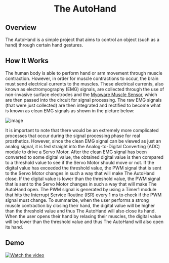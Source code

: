 <h1 align="center">The AutoHand</h1>

## Overview
The AutoHand is a simple project that aims to control an object (such as a hand) through certain hand gestures.

## How It Works
The human body is able to perform hand or arm movement through muscle contraction. However, in order for muscle contractions to occur, the brain must send electrical currents to the muscles. These electrical currents, also known as electromyography (EMG) signals, are collected through the use of non-invasive surface electrodes and the [Myoware Muscle Sensor](https://www.sparkfun.com/products/13723), which are then passed into the circuit for signal processing. The raw EMG signals (that were just collected) are then integrated and rectified to become what is known as clean EMG signals as shown in the picture below:

![image](https://user-images.githubusercontent.com/43451217/162605205-72c7aacb-7e2a-4670-b18b-c5f261b5748f.png)

It is important to note that there would be an extremely more complicated processes that occur during the signal processing phase for real prosthetics. However, since the clean EMG signal can be viewed as just an analog signal, it is fed straight into the Analog-to-Digital Converting (ADC) module to drive a Servo Motor. After the clean EMG signal has been converted to some digital value, the obtained digital value is then compared to a threshold value to see if the Servo Motor should move or not. If the digital value has exceeded the threshold value, the PWM signal that is sent to the Servo Motor changes in such a way that will make The AutoHand close. If the digital value is lower than the threshold value, the PWM signal that is sent to the Servo Motor changes in such a way that will make The AutoHand open. The PWM signal is generated by using a Timer1 module that hits the Interrupt Service Routine (ISR) every 1 ms to check if the PWM signal must change.
To summarize, when the user performs a strong muscle contraction by closing their hand, the digital value will be higher than the threshold value and thus The AutoHand will also close its hand. When the user opens their hand by relaxing their muscles, the digital value will be lower than the threshold value and thus The AutoHand will also open its hand.

## Demo
[![Watch the video](https://i.imgur.com/SpXWPFZ.jpg)](https://streamable.com/7yaom2)
